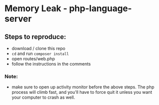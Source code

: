 # Memory Leak - php-language-server

## Steps to reproduce:

- download / clone this repo
- `cd` and run `composer install`
- open routes/web.php
- follow the instructions in the comments

### Note:

- make sure to open up activity monitor before the above steps. The php process will climb fast, and you'll have to force quit it unless you want your computer to crash as well.
